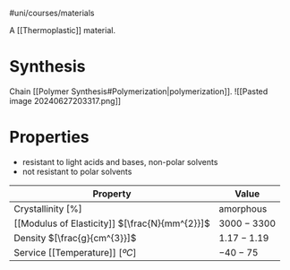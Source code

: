 #uni/courses/materials 

A [[Thermoplastic]] material.

# Synthesis

Chain [[Polymer Synthesis#Polymerization|polymerization]].
![[Pasted image 20240627203317.png]]

# Properties

- resistant to light acids and bases, non-polar solvents
- not resistant to polar solvents

| Property                                       | Value       |
| ---------------------------------------------- | ----------- |
| Crystallinity $[\%]$                           | amorphous   |
| [[Modulus of Elasticity]] $[\frac{N}{mm^{2}}]$ | $3000-3300$ |
| Density $[\frac{g}{cm^{3}}]$                   | $1.17-1.19$ |
| Service [[Temperature]] $[ºC]$                 | $-40 - 75$  |
